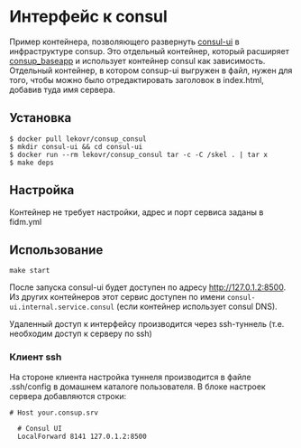 # Интерфейс к consul

Пример контейнера, позволяющего развернуть [consul-ui](https://www.consul.io/intro/getting-started/ui.html) в инфраструктуре consup.
Это отдельный контейнер, который расширяет [consup_baseapp](../../baseapp) и использует контейнер consul как зависимость.
Отдельный контейнер, в котором consup-ui выгружен в файл, нужен для того, чтобы можно было отредактировать заголовок в index.html,
добавив туда имя сервера.

## Установка

```
$ docker pull lekovr/consup_consul
$ mkdir consul-ui && cd consul-ui
$ docker run --rm lekovr/consup_consul tar -c -C /skel . | tar x
$ make deps
```

## Настройка

Контейнер не требует настройки, адрес и порт сервиса заданы в fidm.yml

## Использование

```
make start
```

После запуска consul-ui будет доступен по адресу http://127.0.1.2:8500.
Из других контейнеров этот сервис доступен по имени `consul-ui.internal.service.consul` (если контейнер использует consul DNS).

Удаленный доступ к интерфейсу производится через ssh-туннель (т.е. необходим доступ к серверу по ssh)

### Клиент ssh

На стороне клиента настройка туннеля производится в файле .ssh/config в домашнем каталоге пользователя.
В блоке настроек сервера добавляются строки:

```
# Host your.consup.srv

  # Consul UI
  LocalForward 8141 127.0.1.2:8500

```

